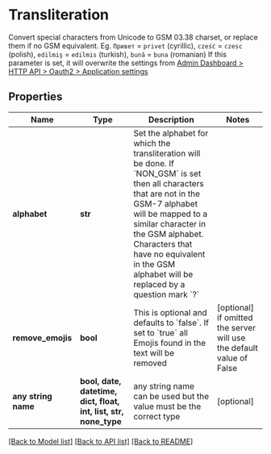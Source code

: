 # Transliteration

Convert special characters from Unicode to GSM 03.38 charset, or replace them if no GSM equivalent.   Eg. `Привет` = `privet` (cyrillic), `cześć` = `czesc` (polish), `edilmiş` = `edilmis` (turkish), `bună` = `buna` (romanian)  If this parameter is set, it will overwrite the settings from [Admin Dashboard > HTTP API > Oauth2 > Application settings](#)

## Properties
Name | Type | Description | Notes
------------ | ------------- | ------------- | -------------
**alphabet** | **str** | Set the alphabet for which the transliteration will be done. If &#x60;NON_GSM&#x60; is set then all characters that are not in the GSM-7 alphabet will be mapped to a similar character in the GSM alphabet. Characters that have no equivalent  in the GSM alphabet will be replaced by a question mark &#x60;?&#x60; | 
**remove_emojis** | **bool** | This is optional and defaults to &#x60;false&#x60;. If set to &#x60;true&#x60; all Emojis found in the text will be removed | [optional]  if omitted the server will use the default value of False
**any string name** | **bool, date, datetime, dict, float, int, list, str, none_type** | any string name can be used but the value must be the correct type | [optional]

[[Back to Model list]](../../README.md#models) [[Back to API list]](../../README.md#available-methods) [[Back to README]](../../README.md)


